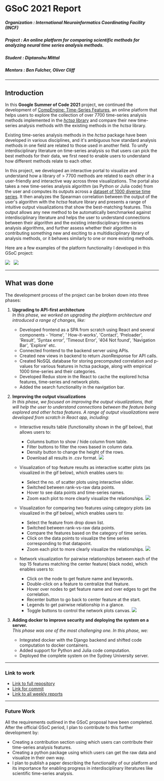 # GSoC 2021 Report

##### Organization : International Neuroinformatics Coordinating Facility (INCF)

##### Project      : An online platform for comparing scientific methods for analyzing neural time series analysis methods.

##### Student      : Diptanshu Mittal

##### Mentors      : Ben Fulcher, Oliver Cliff

---

## Introduction

In this **Google Summer of Code 2021** project, we continued the development
of [CompEngine: Time-Series Features](https://www.comp-engine-features.org/), an online platform that helps users to
explore the collection of over 7700 time-series analysis methods implemented in the
[_hctsa_ library](https://github.com/benfulcher/hctsa) and compare their new time-series analysis methods with the
existing methods in the _hctsa_ library.

Existing time-series analysis methods in the _hctsa_ package have been developed in various disciplines, and it's
ambiguous how standard analysis methods in one field are related to those used in another field. To unify
interdisciplinary literature on time-series analysis so that users can pick the best methods for their data, we first
need to enable users to understand how different methods relate to each other.

In this project, we developed an interactive portal to visualize and understand how a library of > 7700 methods are
related to each other in a user-friendly and interactive way across three visualizations. The portal also takes a new
time-series analysis algorithm (as Python or Julia code) from the user and computes its outputs across
a [dataset of 1000 diverse time series](https://figshare.com/articles/1000_Empirical_Time_series/5436136). It then
analyzes the Spearman correlation between the output of the user's algorithm with the _hctsa_ feature library and
presents a range of intuitive output visualizations that show the best-matching features. This output allows any new
method to be automatically benchmarked against interdisciplinary literature and helps the user to understand connections
between their algorithm and the existing interdisciplinary time-series analysis algorithms, and further assess whether
their algorithm is contributing something new and exciting to a multidisciplinary library of analysis methods, or it
behaves similarly to one or more existing methods.

Here are a few examples of the platform functionality I developed in this GSoC project:

![](fun.gif)
&nbsp;
![](docker+explore.gif)

--- 

## What was done

The development process of the project can be broken down into three phases:

1. **Upgrading to API-first architecture**  
   _In this phase, we worked on upgrading the platform architecture and introduced a range of changes, like:_
    * Developed frontend as a SPA from scratch using React and several components - 'Home', '
      How-it-works', 'Contact', 'Preloader', 'Result', 'Syntax error', 'Timeout Error', '404 Not found', 'Navigation
      Bar', 'Explore' etc.
    * Connected frontend to the backend server using APIs.
    * Created new views in backend to return JsonResponse for API calls.
    * Created NoSQL database for storing precomputed correlation and p-values for various features in hctsa package,
      along with empirical 1000 time-series and their categories.
    * Developed Redux store in the React to cache the explored hctsa features, time-series and network plots.
    * Added the search functionality in the navigation bar.


2. **Improving the output visualizations**  
   _In this phase, we focused on improving the output visualizations, that will help the user to understand connections
   between the feature being explored and other hctsa features. A range of output visualizations were developed from
   scratch in React app, including:_
    * Interactive results table (functionality shown in the gif below), that allows users to:
        * Columns button to show / hide column from table.
        * Filter buttons to filter the rows based in column data.
        * Density button to change the height of the rows.
        * Download all results in .csv format.
          ![](table1edited.gif)

    * Visualization of top feature results as interactive scatter plots (as visualized in the gif below), which enables
      users to:
        * Select the no. of scatter plots using interactive slider.
        * Switched between rank-vs-raw data points.
        * Hover to see data points and time-series names.
        * Zoom each plot to more clearly visualize the relationships.
          ![](scatterplot1.gif)

    * Visualization for comparing two features using category plots (as visualized in the gif below), which enables
      users to:
        * Select the feature from drop down list.
        * Switched between rank-vs-raw data points.
        * Compare the features based on the category of time series.
        * Click on the data points to visualize the time series corresponding to that datapoint.
        * Zoom each plot to more clearly visualize the relationships.
          ![](category.gif)

    * Network visualization for pairwise relationships between each of the top 15 features matching the center feature(
      black node), which enables users to:
        * Click on the node to get feature name and keywords.
        * Double-click on a feature to centralize that feature.
        * Hover over nodes to get feature name and over edges to get the correlation.
        * Recenter button to go back to center feature at the start.
        * Legends to get pairwise relationship in a glance.
        * Toggle buttons to control the network plots canvas.
          ![](network.gif)


3. **Adding docker to improve security and deploying the system on a server.**  
   _This phase was one of the most challenging one. In this phase, we:_
    * Integrated docker with the Django backend and shifted code computation to docker containers.
    * Added support for Python and Julia code computation.
    * Deployed the complete system on the Sydney University server.

--- 

### Link to work

* [Link to full repository](https://github.com/NeuralSystemsAndSignals/Comp-Engine-Features)
* [Link for commit](https://github.com/DynamicsAndNeuralSystems/Comp-Engine-Features/pull/8)
* [Link to all weekly reports](https://drive.google.com/drive/folders/1AFOCfBi7diJDrial1N8fYX55vpZGoOjI?usp=sharing)

---

### Future Work

All the requirements outlined in the GSoC proposal have been completed. After the official GSoC period, I plan to
contribute to this further development by:

* Creating a contribution section using which users can contribute their time-series analysis features.
* Creating a python package using which users can get the raw data and visualize in their own way.
* I plan to publish a paper describing the functionality of our platform and its importance for enabling progress in
  interdisciplinary literatures like scientific time-series analysis. 
